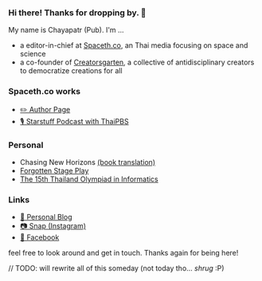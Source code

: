 ### Hi there! Thanks for dropping by. 👋

My name is Chayapatr (Pub). I'm ...
- a editor-in-chief at [Spaceth.co](https://www.spaceth.co), an Thai media focusing on space and science
- a co-founder of [Creatorsgarten](https://www.creatorsgarten.org), a collective of antidisciplinary creators to democratize creations for all

### Spaceth.co works
- [✏️ Author Page](https://www.spaceth.co/author/chayapatr)
- [🎙️ Starstuff Podcast with ThaiPBS](https://podcasts.apple.com/th/podcast/starstuff-%E0%B9%80%E0%B8%A3-%E0%B8%AD%E0%B8%87%E0%B9%80%E0%B8%A5-%E0%B8%B2%E0%B8%88%E0%B8%B2%E0%B8%81%E0%B8%94%E0%B8%A7%E0%B8%87%E0%B8%94%E0%B8%B2%E0%B8%A7/id1588669089)

### Personal
- Chasing New Horizons [(book translation)](https://matichonbook.com/p/4291/chasing-new-horizons-%E0%B8%A0%E0%B8%B2%E0%B8%A3%E0%B8%81%E0%B8%B4%E0%B8%88%E0%B8%9E%E0%B8%B4%E0%B8%8A%E0%B8%B4%E0%B8%95%E0%B8%94%E0%B8%B2%E0%B8%A7%E0%B8%9E%E0%B8%A5%E0%B8%B9%E0%B9%82%E0%B8%95.html)
- [Forgotten Stage Play](https://chayapatr.medium.com/%E0%B9%84%E0%B8%A1%E0%B9%88-forgotten-%E0%B9%83%E0%B8%99%E0%B8%84%E0%B8%A7%E0%B8%B2%E0%B8%A1%E0%B8%97%E0%B8%A3%E0%B8%87%E0%B8%88%E0%B8%B3%E0%B8%82%E0%B8%AD%E0%B8%87%E0%B9%80%E0%B8%94%E0%B9%87%E0%B8%81%E0%B8%A1%E0%B8%B1%E0%B8%98%E0%B8%A2%E0%B8%A1%E0%B8%9C%E0%B8%B9%E0%B9%89%E0%B8%AA%E0%B8%A3%E0%B9%89%E0%B8%B2%E0%B8%87%E0%B8%A5%E0%B8%B0%E0%B8%84%E0%B8%A3%E0%B9%80%E0%B8%A7%E0%B8%97%E0%B8%B5-87c9a7af2fb4)
- [The 15th Thailand Olympiad in Informatics](https://chayapatr.medium.com/cat-t-shirt-6-%E0%B8%84%E0%B8%AD%E0%B8%A1%E0%B8%9E%E0%B8%B4%E0%B8%A7%E0%B9%80%E0%B8%95%E0%B8%AD%E0%B8%A3%E0%B9%8C%E0%B9%82%E0%B8%AD%E0%B8%A5%E0%B8%B4%E0%B8%A1%E0%B8%9B%E0%B8%B4%E0%B8%81%E0%B8%A3%E0%B8%B0%E0%B8%94%E0%B8%B1%E0%B8%9A%E0%B8%8A%E0%B8%B2%E0%B8%95%E0%B8%B4-toi15-%E0%B8%81%E0%B8%B2%E0%B8%A3%E0%B8%88%E0%B8%B1%E0%B8%94%E0%B8%9A%E0%B9%89%E0%B8%B2%E0%B8%99%E0%B9%81%E0%B8%9A%E0%B8%9A%E0%B8%84%E0%B8%AD%E0%B8%99%E0%B8%A1%E0%B8%B2%E0%B8%A3%E0%B8%B4%E0%B8%81%E0%B8%B1%E0%B8%9A%E0%B9%80%E0%B8%A3%E0%B8%B7%E0%B9%88%E0%B8%AD%E0%B8%87%E0%B8%AD%E0%B8%B7%E0%B9%88%E0%B8%99-%E0%B9%86-c9edfda1de63)

### Links
- [👾 Personal Blog](https://medium.com/@chayapatr)
- [📷 Snap (Instagram)](https://www.instagram.com/chayapatr)
- [🦕 Facebook](https://www.fb.me/chayapatr)

feel free to look around and get in touch. Thanks again for being here!

// TODO: will rewrite all of this someday (not today tho... *shrug* :P)

<!--
**chayapatr/chayapatr** is a ✨ _special_ ✨ repository because its `README.md` (this file) appears on your GitHub profile.

Here are some ideas to get you started:

- 🔭 I’m currently working on ...
- 🌱 I’m currently learning ...
- 👯 I’m looking to collaborate on ...
- 🤔 I’m looking for help with ...
- 💬 Ask me about ...
- 📫 How to reach me: ...
- 😄 Pronouns: ...
- ⚡ Fun fact: ...
-->
